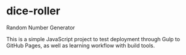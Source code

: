 # dice-roller
Random Number Generator

This is a simple JavaScript project to test deployment through Gulp to GitHub Pages, as well as learning workflow with build tools.
